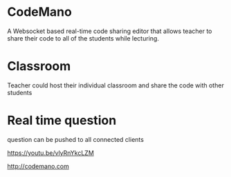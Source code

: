 # CodeMano
A Websocket based real-time code sharing editor that allows teacher to share their code to all of the students while lecturing. 

# Classroom
Teacher could host their individual classroom and share the code with other students

# Real time question
question can be pushed to all connected clients

https://youtu.be/vlyRnYkcLZM

http://codemano.com
